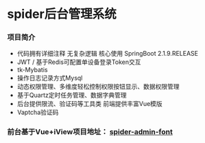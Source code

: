 # spider后台管理系统


### 项目简介 
-  代码拥有详细注释 无复杂逻辑 核心使用 SpringBoot 2.1.9.RELEASE
- JWT / 基于Redis可配置单设备登录Token交互 
- tk-Mybatis
- 操作日志记录方式Mysql
- 动态权限管理、多维度轻松控制权限按钮显示、数据权限管理
- 基于Quartz定时任务管理、数据字典管理
- 后台提供限流、验证码等工具类 前端提供丰富Vue模版
- Vaptcha验证码


### 前台基于Vue+iView项目地址： [spider-admin-font](https://github.com/newxieyang/spider-admin-front)